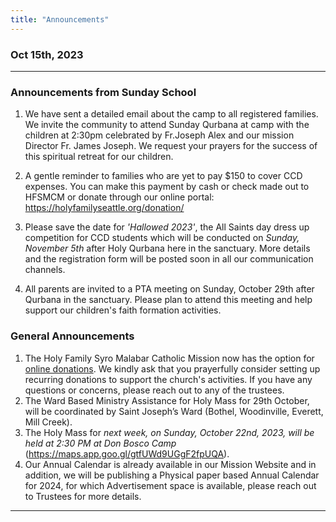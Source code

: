```yaml
---
title: "Announcements"
---
```


### Oct 15th, 2023
---

### Announcements from Sunday School

1. We have sent a detailed email about the camp to all registered families. We invite the community to attend Sunday Qurbana at camp with the children at 2:30pm celebrated by Fr.Joseph Alex and our mission Director Fr. James Joseph. We request your prayers for the success of this spiritual retreat for our children. 

2. A gentle reminder to families who are yet to pay $150 to cover CCD expenses.  You can make this payment by cash or check made out to HFSMCM or donate through our online portal: 
https://holyfamilyseattle.org/donation/
3. Please save the date for *'Hallowed 2023'*, the All Saints day dress up competition for CCD students which will be conducted on *Sunday, November 5th* after Holy Qurbana here in the sanctuary. More details and the registration form will be posted soon in all our communication channels.
4. All parents are invited to a PTA meeting on Sunday, October 29th after Qurbana in the sanctuary. Please plan to attend this meeting and help support our children's faith formation activities.
   
### General Announcements

1. The Holy Family Syro Malabar Catholic Mission now has the option for <a target="_blank" href="https://holyfamilyseattle.org/donation/">online donations</a>. We kindly ask that you prayerfully consider setting up recurring donations to support the church's activities. If you have any questions or concerns, please reach out to any of the trustees.
2. The Ward Based Ministry Assistance for Holy Mass for 29th October, will be coordinated by Saint Joseph’s Ward (Bothel, Woodinville, Everett, Mill Creek).
3. The Holy Mass for *next week, on Sunday, October 22nd, 2023, will be held at 2:30 PM at Don Bosco Camp* (https://maps.app.goo.gl/gtfUWd9UGgF2fpUQA).
4. Our Annual Calendar is already available in our Mission Website and in addition, we will be publishing a Physical paper based Annual Calendar for 2024, for which Advertisement space is available, please reach out to Trustees for more details.

---
